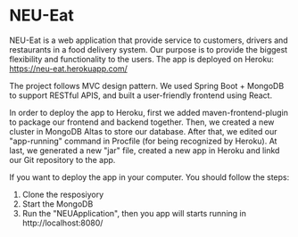 # NEU-Eat
NEU-Eat is a web application that provide service to customers, drivers and restaurants in a food delivery system.
Our purpose is to provide the biggest flexibility and functionality to the users.
The app is deployed on Heroku: https://neu-eat.herokuapp.com/

The project follows MVC design pattern. We used Spring Boot + MongoDB to support RESTful APIS, and built a user-friendly frontend using React.

In order to deploy the app to Heroku, first we added maven-frontend-plugin to package our frontend and backend together. Then, we created a new cluster in MongoDB Altas to store our database. After that, we edited our "app-running" command in Procfile (for being recognized by Heroku). At last, we generated a new "jar" file,  created a new app in Heroku and linkd our Git repository to the app.


If you want to deploy the app in your computer. You should follow the steps:
1. Clone the resposiyory
2. Start the MongoDB
3. Run the "NEUApplication", then you app will starts running in http://localhost:8080/
